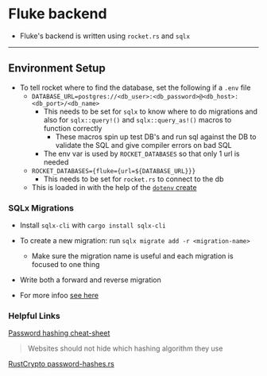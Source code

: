 # Fluke backend

- Fluke's backend is written using `rocket.rs` and `sqlx`

***

## Environment Setup

- To tell rocket where to find the database, set the following if a `.env` file
  - `DATABASE_URL=postgres://<db_user>:<db_password>@<db_host>:<db_port>/<db_name>`
    - This needs to be set for `sqlx` to know where to do migrations and also for `sqlx::query!()` and `sqlx::query_as!()` macros to function correctly
      - These macros spin up test DB's and run sql against the DB to validate the SQL and give compiler errors on bad SQL
    - The env var is used by `ROCKET_DATABASES` so that only 1 url is needed
  - `ROCKET_DATABASES={fluke={url=${DATABASE_URL}}}`
    - This needs to be set for `rocket.rs` to connect to the db
  - This is loaded in with the help of the [`dotenv` create](https://docs.rs/dotenv/0.15.0/dotenv/fn.dotenv.html)

### SQLx Migrations

- Install `sqlx-cli` with `cargo install sqlx-cli`
- To create a new migration: run `sqlx migrate add -r <migration-name>`
  - Make sure the migration name is useful and each migration is focused to one thing

- Write both a forward and reverse migration
- For more infoo [see here](https://crates.io/crates/sqlx-cli)

### Helpful Links

[Password hashing cheat-sheet](https://cheatsheetseries.owasp.org/cheatsheets/Password_Storage_Cheat_Sheet.html)
> Websites should not hide which hashing algorithm they use

[RustCrypto password-hashes.rs](https://github.com/RustCrypto/password-hashes)

